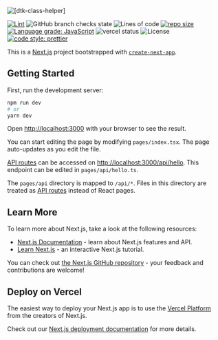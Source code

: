![[dtk-class-helper]](https://socialify.git.ci/LordRonz/dtk-class-helper/image?description=1&font=Source%20Code%20Pro&forks=1&issues=1&language=1&name=1&owner=1&pattern=Circuit%20Board&pulls=1&stargazers=1&theme=Dark)

[![Lint](https://github.com/LordRonz/dtk-class-helper/actions/workflows/lint.yml/badge.svg?branch=main)](https://github.com/LordRonz/dtk-class-helper/actions/workflows/lint.yml)
![GitHub branch checks state](https://img.shields.io/github/checks-status/LordRonz/dtk-class-helper/main)
![Lines of code](https://img.shields.io/tokei/lines/github/LordRonz/dtk-class-helper)
[![repo size](https://img.shields.io/github/repo-size/LordRonz/dtk-class-helper)](https://github.com/LordRonz/dtk-class-helper)
[![Language grade: JavaScript](https://img.shields.io/lgtm/grade/javascript/github/LordRonz/dtk-class-helper.svg?logo=lgtm&logoWidth=18)](https://lgtm.com/projects/g/LordRonz/dtk-class-helper/context:javascript)
![vercel status](https://img.shields.io/github/deployments/LordRonz/dtk-class-helper/production?logo=vercel&label=vercel)
![License](https://img.shields.io/github/license/lordronz/dtk-class-helper)
[![code style: prettier](https://img.shields.io/badge/code_style-prettier-ff69b4.svg?style=flat-square)](https://github.com/prettier/prettier)

This is a [Next.js](https://nextjs.org/) project bootstrapped with [`create-next-app`](https://github.com/vercel/next.js/tree/canary/packages/create-next-app).

## Getting Started

First, run the development server:

```bash
npm run dev
# or
yarn dev
```

Open [http://localhost:3000](http://localhost:3000) with your browser to see the result.

You can start editing the page by modifying `pages/index.tsx`. The page auto-updates as you edit the file.

[API routes](https://nextjs.org/docs/api-routes/introduction) can be accessed on [http://localhost:3000/api/hello](http://localhost:3000/api/hello). This endpoint can be edited in `pages/api/hello.ts`.

The `pages/api` directory is mapped to `/api/*`. Files in this directory are treated as [API routes](https://nextjs.org/docs/api-routes/introduction) instead of React pages.

## Learn More

To learn more about Next.js, take a look at the following resources:

- [Next.js Documentation](https://nextjs.org/docs) - learn about Next.js features and API.
- [Learn Next.js](https://nextjs.org/learn) - an interactive Next.js tutorial.

You can check out [the Next.js GitHub repository](https://github.com/vercel/next.js/) - your feedback and contributions are welcome!

## Deploy on Vercel

The easiest way to deploy your Next.js app is to use the [Vercel Platform](https://vercel.com/new?utm_medium=default-template&filter=next.js&utm_source=create-next-app&utm_campaign=create-next-app-readme) from the creators of Next.js.

Check out our [Next.js deployment documentation](https://nextjs.org/docs/deployment) for more details.
